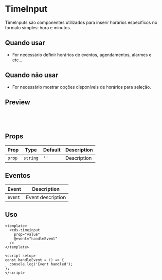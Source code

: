 # TimeInput

TimeInputs são componentes utilizados para inserir horários específicos no formato simples: hora e minutos.

## Quando usar

- For necessário definir horários de eventos, agendamentos, alarmes e etc…

## Quando não usar

- For necessário mostrar opções disponíveis de horários para seleção.

## Preview

<script setup>
import TimeInput from '@/components/TimeInput.vue';

const handleClick = () => {
  console.log('Component interaction');
};
</script>

<div class="demo-container">
  <TimeInput />
</div>

## Props

| Prop | Type | Default | Description |
|------|------|---------|-------------|
| `prop` | `string` | `''` | Description |

## Eventos

| Event | Description |
|-------|-------------|
| `event` | Event description |

## Uso

```vue
<template>
  <cds-timeinput
    prop="value"
    @event="handleEvent"
  />
</template>

<script setup>
const handleEvent = () => {
  console.log('Event handled');
};
</script>
```

<style scoped>
.demo-container {
  padding: 20px;
  border: 1px solid var(--vp-c-border);
  border-radius: 8px;
  margin: 16px 0;
}
</style>